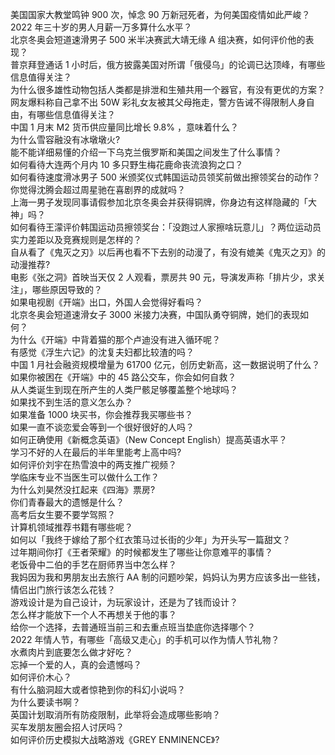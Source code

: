 美国国家大教堂鸣钟 900 次，悼念 90 万新冠死者，为何美国疫情如此严峻？  
2022 年三十岁的男人月薪一万多算什么水平？  
北京冬奥会短道速滑男子 500 米半决赛武大靖无缘 A 组决赛，如何评价他的表现？  
普京拜登通话 1 小时后，俄方披露美国对所谓「俄侵乌」的论调已达顶峰，有哪些信息值得关注？  
为什么很多雄性动物包括人类都是排泄和生殖共用一个器官，有没有更优的方案？  
网友爆料称自己拿不出 50W 彩礼女友被其父母拖走，警方告诫不得限制人身自由，有哪些信息值得关注？  
中国 1 月末 M2 货币供应量同比增长 9.8% ，意味着什么？  
为什么雪容融没有冰墩墩火?  
能不能详细易懂的介绍一下乌克兰俄罗斯和美国之间发生了什么事情？  
如何看待大连两个月内 10 多只野生梅花鹿命丧流浪狗之口？  
如何看待速度滑冰男子 500 米颁奖仪式韩国运动员领奖前做出擦领奖台的动作？  
你觉得沈腾会超过周星驰在喜剧界的成就吗？  
上海一男子发现同事请假参加北京冬奥会并获得铜牌，你身边有这样隐藏的「大神」吗？  
如何看待王濛评价韩国运动员擦领奖台：「没跑过人家擦啥玩意儿」？两位运动员实力差距以及竞赛规则是怎样的？  
自从看了《鬼灭之刃》以后再也看不下去别的动漫了，有没有媲美《鬼灭之刃》的动漫推荐?  
电影《张之洞》首映当天仅 2 人观看，票房共 90 元，导演发声称「排片少，求关注」，哪些原因导致的？  
如果电视剧《开端》出口，外国人会觉得好看吗？  
北京冬奥会短道速滑女子 3000 米接力决赛，中国队勇夺铜牌，她们的表现如何？  
为什么《开端》中背着猫的那个卢迪没有进入循环呢？  
有感觉《浮生六记》的沈复夫妇都比较渣的吗？  
中国 1 月社会融资规模增量为 61700 亿元，创历史新高，这一数据说明了什么？  
如果你被困在《开端》中的 45 路公交车，你会如何自救？  
从人类诞生到现在所产生的人类尸骸足够覆盖整个地球吗？  
如果找不到生活的意义怎么办？  
如果准备 1000 块买书，你会推荐我买哪些书？  
如果一直不谈恋爱会等到一个很好很好的人吗？  
如何正确使用《新概念英语》（New Concept English）提高英语水平？  
学习不好的人在最后的半年里能考上高中吗?  
如何评价刘宇在热雪浪中的两支推广视频？  
学临床专业不当医生可以做什么工作？  
为什么刘昊然没扛起来《四海》票房?  
你们青春最大的遗憾是什么？  
高考后女生要不要学驾照？  
计算机领域推荐书籍有哪些呢？  
如何以「我终于嫁给了那个红衣策马过长街的少年」为开头写一篇甜文？  
过年期间你打《王者荣耀》的时候都发生了哪些让你意难平的事情？  
老饭骨中二伯的手艺在厨师界当中怎么样？  
我妈因为我和男朋友出去旅行 AA 制的问题吵架，妈妈认为男方应该多出一些钱，情侣出门旅行该怎么花钱？  
游戏设计是为自己设计，为玩家设计，还是为了钱而设计？  
怎么样才能放下一个人不再想关于他的事？  
给你一个选择，去普通班当前三和去重点班当垫底你选择哪个？  
2022 年情人节，有哪些「高级又走心」的手机可以作为情人节礼物？  
水煮肉片到底要怎么做才好吃？  
忘掉一个爱的人，真的会遗憾吗？  
如何评价木心？  
有什么脑洞超大或者惊艳到你的科幻小说吗？  
为什么要读书啊？  
英国计划取消所有防疫限制，此举将会造成哪些影响？  
买车发朋友圈会招人讨厌吗？  
如何评价历史模拟大战略游戏《GREY ENMINENCE》?  
